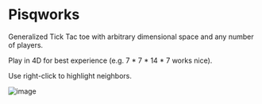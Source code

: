 # Pisqworks

Generalized Tick Tac toe with arbitrary dimensional space and any number of players.

Play in 4D for best experience (e.g. 7 * 7 * 14 * 7 works nice).

Use right-click to highlight neighbors.

![image](https://user-images.githubusercontent.com/175109/209309850-3f841f77-700f-459f-820d-8d7ca2189178.png)
